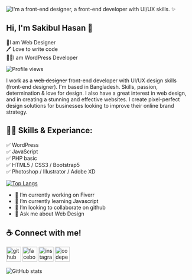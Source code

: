 
![I'm a front-end designer, a front-end developer with UI/UX skills. ✨](https://scontent.fdac14-1.fna.fbcdn.net/v/t39.30808-6/270811461_605264330781387_2238344179079694140_n.jpg?_nc_cat=110&ccb=1-5&_nc_sid=e3f864&_nc_ohc=sYs829o-Gd4AX8WpI5U&_nc_ht=scontent.fdac14-1.fna&oh=00_AT9S2Y33k6hzTcd3iuN8o6Tsn1z6UgLPdsNugpbI3LoD5Q&oe=61D6D66C)
## Hi, I'm Sakibul Hasan 👋

<p>
👑I am Web Designer <br>
🖊️ Love to write code  <br>
👨‍💻I am WordPress Developer
</p>

![Profile views](https://gpvc.arturio.dev/shridoy1)  

I work as a ~~web designer~~  front-end developer with UI/UX design skills (front-end designer). I'm based in Bangladesh. Skills, passion, determination & love for design. I also have a great interest in web design, and in creating a stunning and effective websites. I create pixel-perfect design solutions for businesses looking to improve their online brand strategy.

## 👨‍💻 Skills & Experiance:
✅ WordPress <br>
✅ JavaScript <br>
✅ PHP basic <br>
✅ HTML5 / CSS3 / Bootstrap5 <br>
✅ Photoshop / Illustrator / Adobe XD <br>

[![Top Langs](https://github-readme-stats.vercel.app/api/top-langs/?username=shridoy1)](https://github.com/anuraghazra/github-readme-stats)

- 🔭 I’m currently working on Fiverr 
- 🌱 I’m currently learning Javascript  
- 👯 I’m looking to collaborate on github 
- 💬 Ask me about Web Design  

## ☕ Connect with me!
[<img src='https://cdn.jsdelivr.net/npm/simple-icons@3.0.1/icons/github.svg' alt='github' height='40'>](https://github.com/shridoy1)  [<img src='https://cdn.jsdelivr.net/npm/simple-icons@3.0.1/icons/facebook.svg' alt='facebook' height='40'>](https://www.facebook.com/shakib.al.hasan098)  [<img src='https://cdn.jsdelivr.net/npm/simple-icons@3.0.1/icons/instagram.svg' alt='instagram' height='40'>](https://www.instagram.com/_sh_hridoy__07/)  [<img src='https://cdn.jsdelivr.net/npm/simple-icons@3.0.1/icons/codepen.svg' alt='codepen' height='40'>](https://codepen.io/procodershakib)  


![GitHub stats](https://github-readme-stats.vercel.app/api?username=shridoy1&show_icons=true&count_private=true)    


